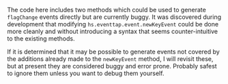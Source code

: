 The code here includes two methods which could be used to generate `flagChange` events directly but are currently buggy.  It was discovered during development that modifying `hs.eventtap.event.newKeyEvent` could be done more cleanly and without introducing a syntax that seems counter-intuitive to the existing methods.

If it is determined that it may be possible to generate events not covered by the additions already made to the `newKeyEvent` method, I will revisit these, but at present they are considered buggy and error prone.  Probably safest to ignore them unless you want to debug them yourself.
